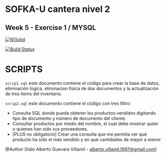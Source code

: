 # SOFKA-U cantera nivel 2

## Week 5 - Exercise 1 / MYSQL

[![N|Solid](https://www.domocasainteligente.com/wp-content/uploads/2019/11/instalaci%C3%B3n-mysql-raspberry-pi.png)](https://www.mysql.com/)

[![Build Status](https://travis-ci.org/joemccann/dillinger.svg?branch=master)](https://github.com/ing-italog?tab=repositories)

# SCRIPTS

`scrip1.sql` este documento contiene el código para crear la base de datos, eliminación lógica, eliminacion fisica de dos documentos y la actualización de tres items del inventario.

`scrip2.sql` este documento contiene el código con tres filtro:
 - Consulta SQL donde pueda obtener los productos vendidos  digitando tipo de documento y número de documento del cliente.
- Consultar productos por medio del nombre, el cual debe  mostrar quien o quienes han sido sus proveedores.
- [PLUS no obligatorio] Crear una consulta que me permita ver qué producto ha sido el más vendido y en qué cantidades de mayor a menor


@Author [Italo Alberto Guevara Villamil - alberto.villamil.1997@gmail.com]
